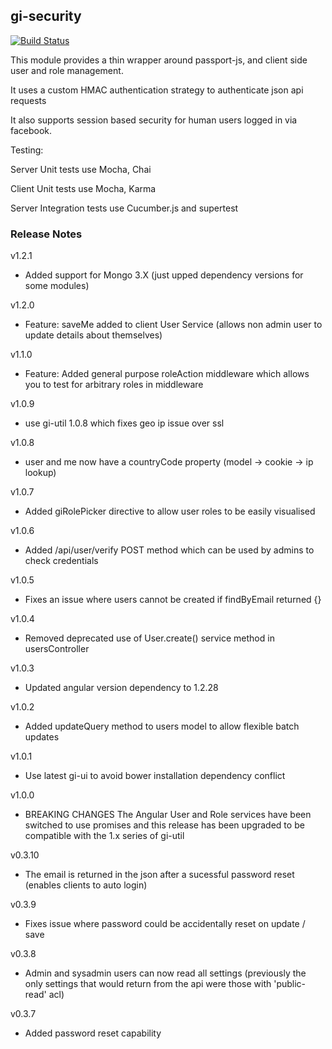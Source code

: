 gi-security
-------------

[![Build Status](https://drone.io/github.com/GoIncremental/gi-security/status.png)](https://drone.io/github.com/GoIncremental/gi-security/latest)

This module provides a thin wrapper around passport-js, and client side user and role management.

It uses a custom HMAC authentication strategy to authenticate json api requests

It also supports session based security for human users logged in via facebook.

Testing:

Server Unit tests use Mocha, Chai

Client Unit tests use Mocha, Karma

Server Integration tests use Cucumber.js and supertest

### Release Notes
v1.2.1
- Added support for Mongo 3.X (just upped dependency versions for some modules)

v1.2.0
- Feature: saveMe added to client User Service (allows non admin user to update details about themselves)

v1.1.0
- Feature: Added general purpose roleAction middleware which allows you to test for arbitrary roles in middleware

v1.0.9
- use gi-util 1.0.8 which fixes geo ip issue over ssl

v1.0.8
- user and me now have a countryCode property (model -> cookie -> ip lookup)

v1.0.7
- Added giRolePicker directive to allow user roles to be easily visualised

v1.0.6
- Added /api/user/verify POST method which can be used by admins to check credentials

v1.0.5
- Fixes an issue where users cannot be created if findByEmail returned {}

v1.0.4
- Removed deprecated use of User.create() service method in usersController

v1.0.3
- Updated angular version dependency to 1.2.28

v1.0.2
- Added updateQuery method to users model to allow flexible batch updates

v1.0.1
- Use latest gi-ui to avoid bower installation dependency conflict

v1.0.0
- BREAKING CHANGES  The Angular User and Role services have been switched to use promises and this release has been upgraded to be compatible with the 1.x series of gi-util

v0.3.10
- The email is returned in the json after a sucessful password reset (enables clients to auto login)

v0.3.9
- Fixes issue where password could be accidentally reset on update / save

v0.3.8
- Admin and sysadmin users can now read all settings (previously the only settings that would return from the api were those with 'public-read' acl)

v0.3.7
- Added password reset capability
